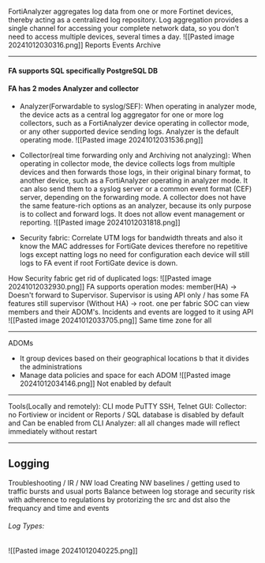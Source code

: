 FortiAnalyzer aggregates log data from one or more Fortinet devices, thereby acting as a centralized log repository. Log aggregation provides a single channel for accessing your complete network data, so you don’t need to access multiple devices, several times a day.
![[Pasted image 20241012030316.png]]
	Reports
	Events 
	Archive 
- - -
#### FA supports SQL specifically PostgreSQL DB
#### FA has 2 modes Analyzer and collector
- Analyzer(Forwardable to syslog/SEF):
When operating in analyzer mode, the device acts as a central log aggregator for one or more log collectors, such as a FortiAnalyzer device operating in collector mode, or any other supported device sending logs. Analyzer is the default operating mode.
![[Pasted image 20241012031536.png]]


- Collector(real time forwarding only and Archiving not analyzing):
When operating in collector mode, the device collects logs from multiple devices and then forwards those logs, in their original binary format, to another device, such as a FortiAnalyzer operating in analyzer mode. It can also send them to a syslog server or a common event format (CEF) server, depending on the forwarding mode. A collector does not have the same feature-rich options as an analyzer, because its only purpose is to collect and forward logs. It does not allow event management or reporting.
![[Pasted image 20241012031818.png]]

- Security fabric:
Correlate UTM logs for bandwidth threats and also it know the MAC addresses for FortiGate devices therefore no repetitive logs except natting logs 
no need for configuration each device will still logs to FA event if root FortiGate device is down.

How Security fabric get rid of duplicated logs:
![[Pasted image 20241012032930.png]]
FA supports operation modes:
member(HA) -> Doesn't forward to Supervisor. Supervisor is using API only / has some FA features still 
supervisor (Without HA) -> root. one per fabric SOC can view members and their ADOM's. Incidents and events are logged to it using API
![[Pasted image 20241012033705.png]]
Same time zone for all 
- - -
ADOMs
- It group devices based on their geographical locations b that it divides the administrations
- Manage data policies and space for each ADOM
![[Pasted image 20241012034146.png]]
Not enabled by default 
- - -
Tools(Locally and remotely):
CLI mode PuTTY SSH, Telnet 
GUI:
	Collector: no Fortiview or incident or Reports / SQL database is disabled by default and Can be enabled from CLI
	Analyzer: all
all changes made will reflect immediately without restart
- - -
## Logging
Troubleshooting / IR / NW load
Creating NW baselines / getting used to traffic bursts and usual ports
Balance between log storage and security risk with adherence to regulations by protorizing the src and dst also the frequancy and time and events

###### Log Types:
![[Pasted image 20241012040225.png]]














